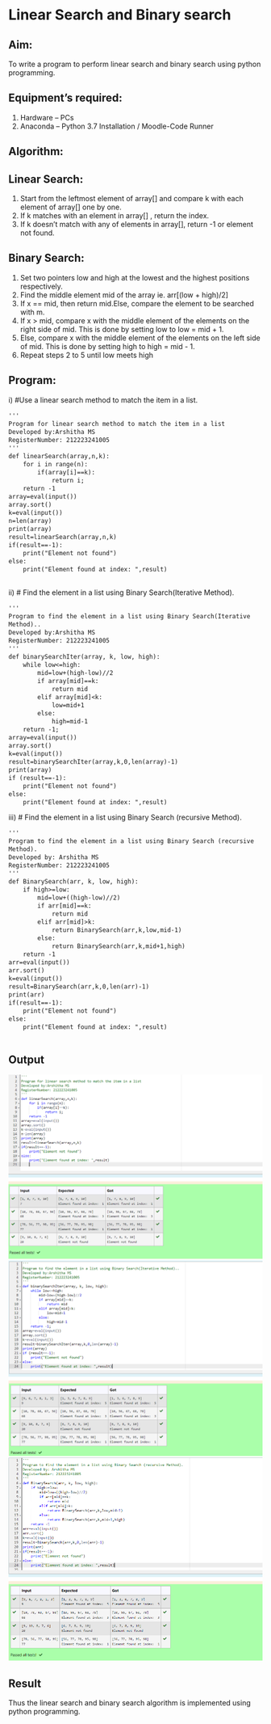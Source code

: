 # Linear Search and Binary search
## Aim:
To write a program to perform linear search and binary search using python programming.
## Equipment’s required:
1.	Hardware – PCs
2.	Anaconda – Python 3.7 Installation / Moodle-Code Runner
## Algorithm:
## Linear Search:
1.	Start from the leftmost element of array[] and compare k with each element of array[] one by one.
2.	If k matches with an element in array[] , return the index.
3.	If k doesn’t match with any of elements in array[], return -1 or element not found.
## Binary Search:
1.	Set two pointers low and high at the lowest and the highest positions respectively.
2.	Find the middle element mid of the array ie. arr[(low + high)/2]
3.	If x == mid, then return mid.Else, compare the element to be searched with m.
4.	If x > mid, compare x with the middle element of the elements on the right side of mid. This is done by setting low to low = mid + 1.
5.	Else, compare x with the middle element of the elements on the left side of mid. This is done by setting high to high = mid - 1.
6.	Repeat steps 2 to 5 until low meets high
## Program:
i)	#Use a linear search method to match the item in a list.
```
''' 
Program for linear search method to match the item in a list
Developed by:Arshitha MS
RegisterNumber: 212223241005
'''
def linearSearch(array,n,k):
    for i in range(n):
        if(array[i]==k):
            return i;
    return -1
array=eval(input())
array.sort()
k=eval(input())
n=len(array)
print(array)
result=linearSearch(array,n,k)
if(result==-1):
    print("Element not found")
else:
    print("Element found at index: ",result)
    
```
ii)	# Find the element in a list using Binary Search(Iterative Method).
```
''' 
Program to find the element in a list using Binary Search(Iterative Method)..
Developed by:Arshitha MS
RegisterNumber: 212223241005
'''
def binarySearchIter(array, k, low, high):
    while low<=high:
        mid=low+(high-low)//2
        if array[mid]==k:
            return mid
        elif array[mid]<k:
            low=mid+1
        else:
            high=mid-1
    return -1;
array=eval(input())
array.sort()
k=eval(input())
result=binarySearchIter(array,k,0,len(array)-1)
print(array)
if (result==-1):
    print("Element not found")
else:
    print("Element found at index: ",result)
```
iii)	# Find the element in a list using Binary Search (recursive Method).
```
''' 
Program to find the element in a list using Binary Search (recursive Method).
Developed by: Arshitha MS
RegisterNumber: 212223241005
'''
def BinarySearch(arr, k, low, high):
    if high>=low:
        mid=low+((high-low)//2)
        if arr[mid]==k:
            return mid
        elif arr[mid]>k:
            return BinarySearch(arr,k,low,mid-1)
        else:
            return BinarySearch(arr,k,mid+1,high)
    return -1
arr=eval(input())
arr.sort()
k=eval(input())
result=BinarySearch(arr,k,0,len(arr)-1)
print(arr)
if(result==-1):
    print("Element not found")
else:
    print("Element found at index: ",result)
    

```
## Output
![output1](image-3.png)
![output2](image-4.png)
![output3](image-5.png)





## Result
Thus the linear search and binary search algorithm is implemented using python programming.